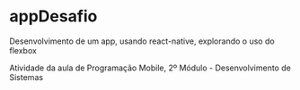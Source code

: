 # appDesafio
Desenvolvimento de um app, usando react-native, explorando o uso do flexbox

Atividade da aula de Programação Mobile, 2º Módulo - Desenvolvimento de Sistemas
